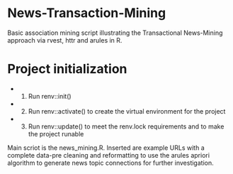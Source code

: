 # News-Transaction-Mining
Basic association mining script illustrating the Transactional News-Mining approach via rvest, httr and arules in R.

# Project initialization
- 1. Run renv::init()
- 2. Run renv::activate() to create the virtual environment for the project
- 3. Run renv::update() to meet the renv.lock requirements and to make the project runable
 
Main scriot is the news_mining.R. Inserted are example URLs with a complete data-pre cleaning and reformatting to use the arules apriori algorithm to generate news topic connections for further investigation.
